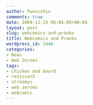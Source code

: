 ```yaml
---
author: Pwnocchio
comments: true
date: 2009-12-23 06:04:09+00:00
layout: post
slug: webcomics-and-pranks
title: Webcomics and Pranks
wordpress_id: 2446
categories:
- News
- Web Zeroes
tags:
- chicken and beard
- revision3
- streamys
- web zeroes
- webcomic
---
```


